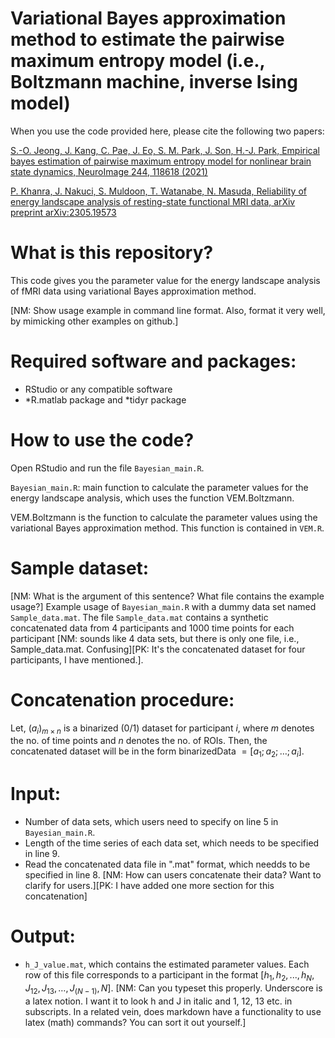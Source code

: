 # Variational Bayes approximation method to estimate the pairwise maximum entropy model (i.e., Boltzmann machine, inverse Ising model)

When you use the code provided here, please cite the following two papers:

[S.-O. Jeong, J. Kang, C. Pae, J. Eo, S. M. Park, J. Son, H.-J. Park, Empirical bayes estimation of pairwise maximum entropy model for nonlinear brain state dynamics, NeuroImage 244, 118618 (2021)](https://doi.org/10.1016/j.neuroimage.2021.118618)

[P. Khanra, J. Nakuci, S. Muldoon, T. Watanabe, N. Masuda, Reliability of energy landscape analysis of resting-state functional MRI data, arXiv preprint arXiv:2305.19573](https://arxiv.org/pdf/2305.19573.pdf)

# What is this repository?
This code gives you the parameter value for the energy landscape analysis of fMRI data using variational Bayes approximation method.

[NM: Show usage example in command line format. Also, format it very well, by mimicking other examples on github.]

# Required software and packages:

- RStudio or any compatible software
- *R.matlab package and *tidyr package

# How to use the code?

Open RStudio and run the file `Bayesian_main.R`.

`Bayesian_main.R`: main function to calculate the parameter values for the energy landscape analysis, which uses the function VEM.Boltzmann.

VEM.Boltzmann is the function to calculate the parameter values using the variational Bayes approximation method. This function is contained in `VEM.R`.

# Sample dataset:
[NM: What is the argument of this sentence? What file contains the example usage?] Example usage of `Bayesian_main.R` with a dummy data set named `Sample_data.mat`. The file `Sample_data.mat` contains a synthetic concatenated data from 4 participants and 1000 time points for each participant [NM: sounds like 4 data sets, but there is only one file, i.e., Sample_data.mat. Confusing][PK: It's the concatenated dataset for four participants, I have mentioned.].

# Concatenation procedure:
Let, $(a_i)_{m \times n}$ is a binarized (0/1) dataset for participant $i$, where $m$ denotes the no. of time points and $n$ denotes the no. of ROIs. Then, the concatenated dataset will be in the form binarizedData $=[a_1;a_2;\dots ;a_i]$.

# Input:
- Number of data sets, which users need to specify on line 5 in `Bayesian_main.R`.
- Length of the time series of each data set, which needs to be specified in line 9.
- Read the concatenated data file in ".mat" format, which needds to be specified in line 8. [NM: How can users concatenate their data? Want to clarify for users.][PK: I have added one more section for this concatenation]

# Output:
- `h_J_value.mat`, which contains the estimated parameter values. Each row of this file corresponds to a participant in the format $[h_1,h_2,...,h_N,J_12,J_13,\dots,J_(N-1),N]$. [NM: Can you typeset this properly. Underscore is a latex notion. I want it to look h and J in italic and 1, 12, 13 etc. in subscripts. In a related vein, does markdown have a functionality to use latex (math) commands? You can sort it out yourself.]

